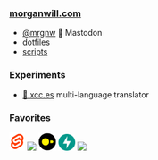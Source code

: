 


### [morganwill.com](https://morganwill.com) 

- [@mrgnw](https://mastodon.social/@mrgnw) 🐘 Mastodon
- [dotfiles](https://github.com/mrgnw/dotfiles)
- [scripts](https://github.com/mrgnw/scripts)

### Experiments
- [🍍.xcc.es](https://[🍍.xcc.es) multi-language translator

### Favorites


<div>
         <a href="https://svelte.dev"><img src="https://raw.githubusercontent.com/sveltejs/branding/master/svelte-logo.svg" width="28"></img></a>
         <img src="https://upload.wikimedia.org/wikipedia/commons/archive/c/c3/20220821155028%21Python-logo-notext.svg" width="30"></img>
         <a href="https://duckdb.org"><img alt="duckdb" src="img/duckdb-circle.svg" width="32"></img></a>
         <a href="https://fastapi.tiangolo.com"><img alt="fastapi" src="img/fastapi.svg" width="30"></img></a>
         <a href="https://postgresql.org"><img src="https://wiki.postgresql.org/images/a/a4/PostgreSQL_logo.3colors.svg" width="28"></img></a>
         
         
<div>
